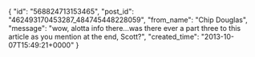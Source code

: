  {
   "id": "568824713153465",
   "post_id": "462493170453287_484745448228059",
   "from_name": "Chip Douglas",
   "message": "wow, alotta info there...was there ever a part three to this article as you mention at the end, Scott?",
   "created_time": "2013-10-07T15:49:21+0000"
 }
